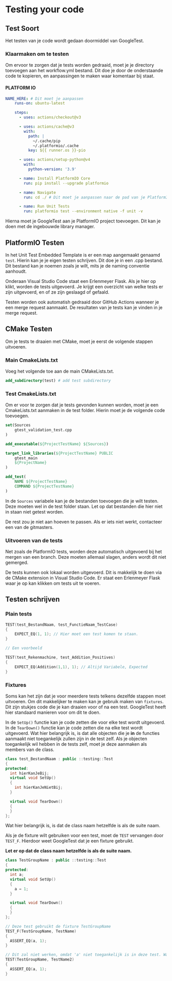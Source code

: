 # Testing your code

## Test Soort

Het testen van je code wordt gedaan doormiddel van GoogleTest.

### Klaarmaken om te testen

Om ervoor te zorgen dat je tests worden gedraaid, moet je je directory toevoegen aan het workflow.yml bestand.
Dit doe je door de onderstaande code te kopieren, en aanpassingen te maken waar komentaar bij staat.

#### PLATFORM IO

```yaml
NAME_HERE: # Dit moet je aanpassen
    runs-on: ubuntu-latest

    steps:
      - uses: actions/checkout@v3

      - uses: actions/cache@v3
        with:
          path: |
            ~/.cache/pip
            ~/.platformio/.cache
          key: ${{ runner.os }}-pio

      - uses: actions/setup-python@v4
        with:
          python-version: '3.9'

      - name: Install PlatformIO Core
        run: pip install --upgrade platformio

      - name: Navigate
        run: cd ./ # Dit moet je aanpassen naar de pad van je PlatformIO directory (Vanuit de git root)

      - name: Run Unit Tests
        run: platformio test --environment native -f unit -v
```

Hierna moet je GoogleTest aan je PlatformIO project toevoegen. Dit kan je doen met de ingebouwde library manager.

## PlatformIO Testen

In het Unit Test Embedded Template is er een map aangemaakt genaamd `test`. Hierin kan je je eigen testen schrijven. Dit doe je in een .cpp bestand. Dit bestand kan je noemen zoals je wilt, mits je de naming conventie aanhoudt.

Onderaan Visual Studio Code staat een Erlenmeyer Flask. Als je hier op klikt, worden de tests uitgevoerd. Je krijgt een overzicht van welke tests er zijn uitgevoerd, en of ze zijn geslaagd of gefaald.

Testen worden ook automatish gedraaid door GitHub Actions wanneer je een merge request aanmaakt. De resultaten van je tests kan je vinden in je merge request.

## CMake Testen

Om je tests te draaien met CMake, moet je eerst de volgende stappen uitvoeren.

### Main CmakeLists.txt

Voeg het volgende toe aan de main CMakeLists.txt.

```cmake
add_subdirectory(test) # add test subdirectory
```

### Test CmakeLists.txt

Om er voor te zorgen dat je tests gevonden kunnen worden, moet je een CmakeLists.txt aanmaken in de test folder. Hierin moet je de volgende code toevoegen.

```cmake
set(Sources
    gtest_validation_test.cpp
)

add_executable(${ProjectTestName} ${Sources})

target_link_libraries(${ProjectTestName} PUBLIC
    gtest_main
    ${ProjectName}
)

add_test(
    NAME ${ProjectTestName}
    COMMAND ${ProjectTestName}
)
```

In de `Sources` variabele kan je de bestanden toevoegen die je wilt testen. Deze moeten wel in de test folder staan. Let op dat bestanden die hier niet in staan niet getest worden.

De rest zou je niet aan hoeven te passen. Als er iets niet werkt, contacteer een van de gitmasters.

### Uitvoeren van de tests

Net zoals de PlatformIO tests, worden deze automatisch uitgevoerd bij het mergen van een branch. Deze moeten allemaal slagen, anders wordt dit niet gemerged.

De tests kunnen ook lokaal worden uitgevoerd. Dit is makkelijk te doen via de CMake extension in Visual Studio Code. Er staat een Erlenmeyer Flask waar je op kan klikken om tests uit te voeren.

## Testen schrijven

### Plain tests

```cpp
TEST(test_BestandNaam, test_FunctieNaam_TestCase)
{
    EXPECT_EQ(1, 1); // Hier moet een test komen te staan.
}

// Een voorbeeld

TEST(test_Rekenmachine, test_Addition_Positives)
{
    EXPECT_EQ(Addition(1,1), 1); // Altijd Variabele, Expected
}

```

### Fixtures

Soms kan het zijn dat je voor meerdere tests telkens dezelfde stappen moet uitvoeren. Om dit makkelijker te maken kan je gebruik maken van `fixtures`. Dit zijn stukjes code die je kan draaien voor of na een test. GoogleTest heeft hier standaard manieren voor om dit te doen.

In de `SetUp()` functie kan je code zetten die voor elke test wordt uitgevoerd. In de `TearDown()` functie kan je code zetten die na elke test wordt uitgevoerd. Wat hier belangrijk is, is dat alle objecten die je **in** de functies aanmaakt niet toegankelijk zullen zijn in de test zelf. Als je objecten toegankelijk wil hebben in de tests zelf, moet je deze aanmaken als members van de class.

```cpp
class test_BestandNaam : public ::testing::Test
{
protected:
  int hierKanJeBij;
  virtual void SetUp()
  {
    int hierKanJeNietBij;
  }

  virtual void TearDown()
  { 
  }
};
```

Wat hier belangrijk is, is dat de class naam hetzelfde is als de suite naam.

Als je de fixture wilt gebruiken voor een test, moet de `TEST` vervangen door `TEST_F`. Hierdoor weet GoogleTest dat je een fixture gebruikt.

**Let er op dat de class naam hetzelfde is als de suite naam.**

```cpp
class TestGroupName : public ::testing::Test
{
protected:
  int a;
  virtual void SetUp()
  {
    a = 1;
  }

  virtual void TearDown()
  {
  }
};

// Deze test gebruikt de fixture TestGroupName
TEST_F(TestGroupName, TestName)
{
  ASSERT_EQ(a, 1);
}

// Dit zal niet werken, omdat 'a' niet toegankelijk is in deze test. Want deze test gebruikt geen fixture.
TEST(TestGroupName, TestName2)
{
  ASSERT_EQ(a, 1);
}
```
